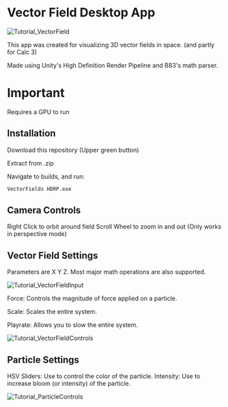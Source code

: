 # Vector Field Desktop App
![Tutorial_VectorField](https://user-images.githubusercontent.com/74552247/108580905-e6801700-72ea-11eb-8fd1-a35f890262af.png)

This app was created for visualizing 3D vector fields in space. (and partly for Calc 3)

Made using Unity's High Definition Render Pipeline and B83's math parser.

# Important
Requires a GPU to run

## Installation

Download this repository (Upper green button)

Extract from .zip

Navigate to builds, and run:

```bash
VectorFields HDRP.exe
```

## Camera Controls

Right Click to orbit around field
Scroll Wheel to zoom in and out (Only works in perspective mode)

## Vector Field Settings

Parameters are X Y Z. Most major math operations are also supported.

![Tutorial_VectorFieldInput](https://user-images.githubusercontent.com/74552247/108580499-f139ac80-72e8-11eb-9826-b32b186e89bb.png)

Force: Controls the magnitude of force applied on a particle.

Scale: Scales the entire system.

Playrate: Allows you to slow the entire system.

![Tutorial_VectorFieldControls](https://user-images.githubusercontent.com/74552247/108580614-7ae97a00-72e9-11eb-8538-dc6d2b5fbd77.png)


## Particle Settings

HSV Sliders: Use to control the color of the particle.
Intensity: Use to increase bloom (or intensity) of the particle.

![Tutorial_ParticleControls](https://user-images.githubusercontent.com/74552247/108580691-d87dc680-72e9-11eb-8f9f-3f5015bb273d.png)


